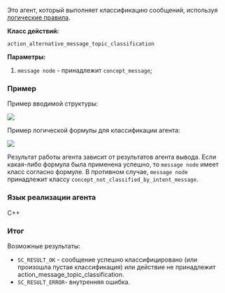 Это агент, который выполняет классификацию сообщений, используя [логические правила](../subsystems/scl-machine.md).

**Класс действий:**

`action_alternative_message_topic_classification`

**Параметры:**

1. `message node` - принадлежит `concept_message`;

### Пример

Пример вводимой структуры:

<img src="../images/alternativeMessageTopicClassificationAgentInput.png"></img>

Пример логической формулы для классификации агента:

<img src="../images/lr_greeting_message.png"></img>

Результат работы агента зависит от результатов агента вывода. Если какая-либо формула была применена успешно, то `message node` имеет класс согласно формуле.
В противном случае, `message node` принадлежит классу `concept_not_classified_by_intent_message`.

### Язык реализации агента
C++

### Итог

Возможные результаты:

* `SC_RESULT_OK` - сообщение успешно классифицировано (или произошла пустая классификация) или действие не принадлежит action_message_topic_classification.
* `SC_RESULT_ERROR`- внутренняя ошибка.
